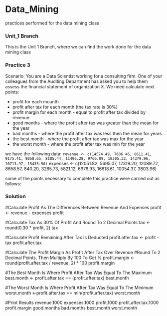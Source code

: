 # Data_Mining
practices performed for the data mining class

### Unit_1 Branch
This is the Unit 1 Branch, where we can find the work done for the data mining class

### Practice 3

Scenario: You are a Data Scientist working for a consulting firm.
One of your colleagues from the Auditing Department has asked you to help them assess the financial statement of organization X.
We need calculate next points:
- profit for each mounth
- profit after tax for each month (the tax rate is 30%)
- profit margin for each month - equal to profit after tax divided by revenue
- good months - where the profit after tax was greater than the mean for the year
- bad months - where the profit after tax was less then the mean for years
- the best month - where the profit after tax was max for the year
- the worst month - where the profit after tax was min for the year

we have the following data:
`revenue <- c(14574.49, 7606.46, 8611.41, 9175.41, 8058.65, 8105.44, 11496.28, 9766.09, 10305.32, 14379.96, 10713.97, 15433.50)`
expenses <- c(12051.82, 5695.07, 12319.20, 12089.72, 8658.57, 840.20, 3285.73, 5821.12, 6976.93, 16618.61, 10054.37, 3803.96)


some of the points necessary to complete this practice were carried out as follows:

### Solution
#Calculate Profit As The Differences Between Revenue And Expenses
profit <- revenue - expenses
profit

#Calculate Tax As 30% Of Profit And Round To 2 Decimal Points
tax <- round(0.30 * profit, 2)
tax 

#Calculate Profit Remaining After Tax Is Deducted
profit.after.tax <- profit -tax
profit.after.tax

#Calculate The Profit Margin As Profit After Tax Over Revenue
#Round To 2 Decimal Points, Then Multiply By 100 To Get %
profit.margin <- round(profit.after.tax / revenue, 2) * 100
profit.margin

#The Best Month Is Where Profit After Tax Was Equal To The Maximum
best.month <- profit.after.tax == (profit.after.tax)
best.month

#The Worst Month Is Where Profit After Tax Was Equal To The Minimum
worst.month <-profit.after.tax == min(profit.after.tax)
worst.month

#Print Results
revenue.1000
expenses.1000
profit.1000
profit.after.tax.1000
profit.margin
good.months
bad.months
best.month
worst.month